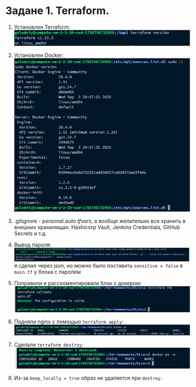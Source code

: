 # Задане 1. Terraform.

1. Установлен Terraform:
![img.png](img.png)

2. Установлен Docker:
![img_1.png](img_1.png)

3. .gitignore - *personal.auto.tfvars*, а вообще желательно все хранить в внешних хранилищах: Hashicorp Vault, Jenkins Credentials, GitHub Secrets и т.д.

4. Вывод пароля:
![img_2.png](img_2.png)
я сделал через json, но можно было поставить `sensitive = false` в `main.tf` у блока с паролем

5. Поправили и расскоментировали блок с докером:
![img_3.png](img_3.png)

6. Подняли nginx с помощью `terraform apply`:
![img_4.png](img_4.png)

7. Сделали `terraform destroy`:
![img_5.png](img_5.png)

8. Из-за `keep_locally = true` образ не удаляется при `destroy`.